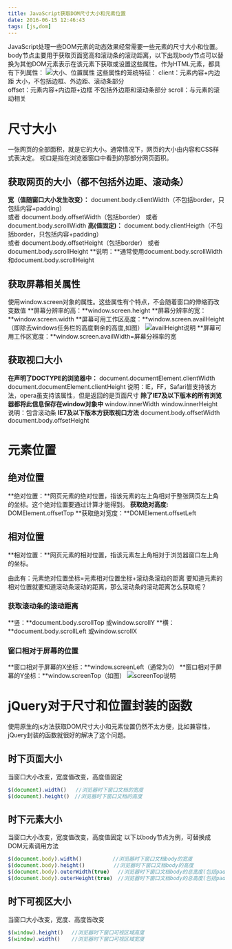 ```yaml
---
title: JavaScript获取DOM尺寸大小和元素位置
date: 2016-06-15 12:46:43
tags: [js,dom]
---
```

JavaScript处理一些DOM元素的动态效果经常需要一些元素的尺寸大小和位置。body节点主要用于获取页面宽高和滚动条的滚动距离，以下出现body节点可以替换为其他DOM元素表示在该元素下获取或设置这些属性。作为HTML元素，都具有下列属性：
![大小、位置属性](http://7xrw48.com1.z0.glb.clouddn.com/%40%2Fimages%2F2016%2F6%2F15%2Fproperty.jpg)
这些属性的笼统特征：
client：元素内容+内边距 大小，不包括边框、外边距、滚动条部分    
offset：元素内容+内边距+边框  不包括外边距和滚动条部分
scroll：与元素的滚动相关
# 尺寸大小 #
一张网页的全部面积，就是它的大小。通常情况下，网页的大小由内容和CSS样式表决定。
视口是指在浏览器窗口中看到的那部分网页面积。
## 获取网页的大小（都不包括外边距、滚动条） ##
**宽（值随窗口大小发生改变）：** document.body.clientWidth（不包括border，只包括内容+padding）  
或者 document.body.offsetWidth（包括border）
或者 document.body.scrollWidth 
**高(值固定)：** document.body.clientHeigth（不包括border，只包括内容+padding）  
或者 document.body.offsetHeight（包括border）
或者 document.body.scrollHeight
**说明：**通常使用document.body.scrollWidth和document.body.scrollHeight
## 获取屏幕相关属性 ##
使用window.screen对象的属性。这些属性有个特点，不会随着窗口的伸缩而改变数值
**屏幕分辨率的高：**window.screen.height
**屏幕分辨率的宽：**window.screen.width
**屏幕可用工作区高度：**window.screen.availHeight（即除去windows任务栏的高度剩余的高度,如图）
![availHeight说明](http://7xrw48.com1.z0.glb.clouddn.com/%40%2Fimages%2F2016%2F6%2F15%2FavailHeight.jpg)
**屏幕可用工作区宽度：**window.screen.availWidth=屏幕分辨率的宽
## 获取视口大小 ##
**在声明了DOCTYPE的浏览器中：**
document.documentElement.clientWidth 
document.documentElement.clientHeight
说明：IE，FF，Safari皆支持该方法，opera虽支持该属性，但是返回的是页面尺寸
**除了IE7及以下版本的所有浏览器都将此信息保存在window对象中**
window.innerWidth 
window.innerHeight
说明：包含滚动条
**IE7及以下版本方获取视口方法**
document.body.offsetWidth 
document.body.offsetHeight

# 元素位置 #
## 绝对位置 ##
**绝对位置：**网页元素的绝对位置，指该元素的左上角相对于整张网页左上角的坐标。这个绝对位置要通过计算才能得到。
**获取绝对高度:** DOMElement.offsetTop
**获取绝对宽度：**DOMElement.offsetLeft
## 相对位置 ##
**相对位置：**网页元素的相对位置，指该元素左上角相对于浏览器窗口左上角的坐标。

由此有：元素绝对位置坐标=元素相对位置坐标+滚动条滚动的距离
要知道元素的相对位置就要知道滚动条滚动的距离，那么滚动条的滚动距离怎么获取呢？

### 获取滚动条的滚动距离 ###
**竖：**document.body.scrollTop       或window.scrollY
**横：**document.body.scrollLeft      或window.scrollX
### 窗口相对于屏幕的位置 ###
**窗口相对于屏幕的X坐标：**window.screenLeft（通常为0）
**窗口相对于屏幕的Y坐标：**window.screenTop（如图）
![screenTop说明](http://7xrw48.com1.z0.glb.clouddn.com/%40%2Fimages%2F2016%2F6%2F15%2FscrollTop.jpg)

# jQuery对于尺寸和位置封装的函数 #
使用原生的js方法获取DOM尺寸大小和元素位置仍然不太方便，比如兼容性，jQuery封装的函数就很好的解决了这个问题。
## 时下页面大小 ##
当窗口大小改变，宽度值改变，高度值固定 
```javascript
$(document).width()   //浏览器时下窗口文档的宽度  
$(document).height()　//浏览器时下窗口文档的高度   
 ```
## 时下元素大小 ##
当窗口大小改变，宽度值改变，高度值固定
以下以body节点为例，可替换成DOM元素调用方法
```javascript
$(document.body).width()　　　　　　//浏览器时下窗口文档body的宽度   
$(document.body).height()　　　　　 //浏览器时下窗口文档body的高度   
$(document.body).outerWidth(true)　 //浏览器时下窗口文档body的总宽度(包括padding、border) 
$(document.body).outerHeight(true)　//浏览器时下窗口文档body的总高度(包括padding、border)  
```
## 时下可视区大小 ##
当窗口大小改变，宽度、高度皆改变
```javascript
$(window).height() 　//浏览器时下窗口可视区域高度    
$(window).width() 　 //浏览器时下窗口可视区域宽度  
```